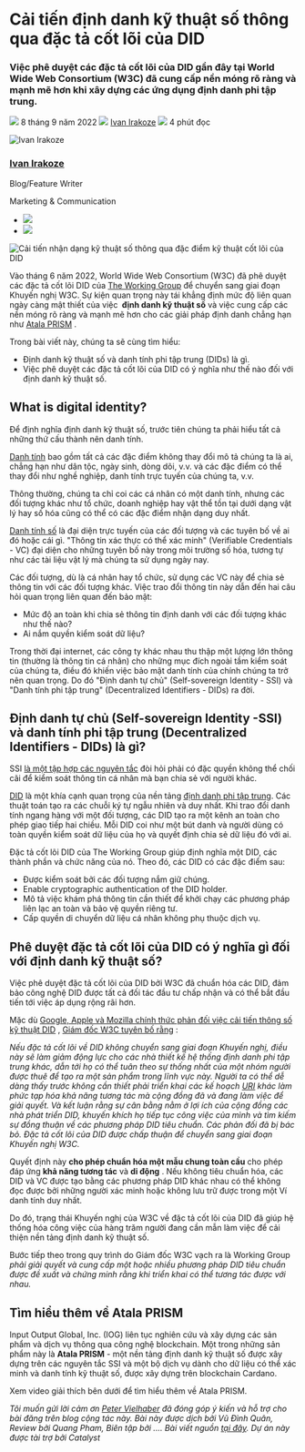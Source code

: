 # Cải tiến định danh kỹ thuật số thông qua đặc tả cốt lõi của DID

### **Việc phê duyệt các đặc tả cốt lõi của DID gần đây tại World Wide Web Consortium (W3C) đã cung cấp nền móng rõ ràng và mạnh mẽ hơn khi xây dựng các ứng dụng định danh phi tập trung.**

![](img/2022-09-08-advancing-digital-identity-through-did-core-specification.002.png) 8 tháng 9 năm 2022 ![](img/2022-09-08-advancing-digital-identity-through-did-core-specification.002.png) [Ivan Irakoze](/en/blog/authors/ivan-irakoze/page-1/) ![](img/2022-09-08-advancing-digital-identity-through-did-core-specification.003.png) 4 phút đọc

![Ivan Irakoze](img/2022-09-08-advancing-digital-identity-through-did-core-specification.004.png)[](/en/blog/authors/ivan-irakoze/page-1/)

### [**Ivan Irakoze**](/en/blog/authors/ivan-irakoze/page-1/)

Blog/Feature Writer

Marketing &amp; Communication

- ![](img/2022-09-08-advancing-digital-identity-through-did-core-specification.005.png)[](mailto:ivan.irakoze@iohk.io "Email")
- ![](img/2022-09-08-advancing-digital-identity-through-did-core-specification.006.png)[](https://twitter.com/The_ADA_Poet "Twitter")

![Cải tiến nhận dạng kỹ thuật số thông qua đặc điểm kỹ thuật cốt lõi của DID](img/2022-09-08-advancing-digital-identity-through-did-core-specification.007.jpeg)

Vào tháng 6 năm 2022, World Wide Web Consortium (W3C) đã phê duyệt các đặc tả cốt lõi DID của [The Working Group](https://www.w3.org/2020/12/did-wg-charter.html) để chuyển sang giai đoạn Khuyến nghị W3C. Sự kiện quan trọng này tái khẳng định mức độ liên quan ngày càng mật thiết của việc **&nbsp;định danh kỹ thuật số** và việc cung cấp các nền móng rõ ràng và mạnh mẽ hơn cho các giải pháp định danh chẳng hạn như [Atala PRISM](https://www.atalaprism.io/#why) .

Trong bài viết này, chúng ta sẽ cùng tìm hiểu:

- Định danh kỹ thuật số và danh tính phi tập trung (DIDs) là gì.
- Việc phê duyệt các đặc tả cốt lõi của DID có ý nghĩa như thế nào đối với định danh kỹ thuật số.

## **What is digital identity?**

Để định nghĩa định danh kỹ thuật số, trước tiên chúng ta phải hiểu tất cả những thứ cấu thành nên danh tính.

[Danh tính](https://atala.mymidnight.blog/ssi-fundamentals-i-identity/) bao gồm tất cả các đặc điểm không thay đổi mô tả chúng ta là ai, chẳng hạn như dân tộc, ngày sinh, dòng dõi, v.v. và các đặc điểm có thể thay đổi như nghề nghiệp, danh tính trực tuyến của chúng ta, v.v.

Thông thường, chúng ta chỉ coi các cá nhân có một danh tính, nhưng các đối tượng khác như tổ chức, doanh nghiệp hay vật thể tồn tại dưới dạng vật lý hay số hóa cũng có thể có các đặc điểm nhận dạng duy nhất.

[Danh tính số](https://www.essentialcardano.io/article/digital-identity) là đại diện trực tuyến của các đối tượng và các tuyên bố về ai đó hoặc cái gì. "Thông tin xác thực có thể xác minh" (Verifiable Credentials - VC) đại diện cho những tuyên bố này trong môi trường số hóa, tương tự như các tài liệu vật lý mà chúng ta sử dụng ngày nay.

Các đối tượng, dù là cá nhân hay tổ chức, sử dụng các VC này để chia sẻ thông tin với các đối tượng khác. Việc trao đổi thông tin này dẫn đến hai câu hỏi quan trọng liên quan đến bảo mật:

- Mức độ an toàn khi chia sẻ thông tin định danh với các đối tượng khác như thế nào?
- Ai nắm quyền kiểm soát dữ liệu?

Trong thời đại internet, các công ty khác nhau thu thập một lượng lớn thông tin (thường là thông tin cá nhân) cho những mục đích ngoài tầm kiểm soát của chúng ta, điều đó khiến việc bảo mật danh tính của chính chúng ta trở nên quan trọng. Do đó  "Định danh tự chủ" (Self-sovereign Identity - SSI) và "Danh tính phi tập trung" (Decentralized Identifiers - DIDs) ra đời.

## **Định danh tự chủ (Self-sovereign Identity -SSI) và danh tính phi tập trung (Decentralized Identifiers - DIDs) là gì?**

SSI [ là một tập hợp các nguyên tắc](https://github.com/WebOfTrustInfo/self-sovereign-identity/blob/master/self-sovereign-identity-principles.md) đòi hỏi phải có đặc quyền không thể chối cãi để kiểm soát thông tin cá nhân mà bạn chia sẻ với người khác.

[DID](https://atala.mymidnight.blog/ssi-fundamentals-iii-dids/) là một khía cạnh quan trọng của nền tảng [ định danh phi tập trung](https://www.essentialcardano.io/glossary/decentralized-identity). Các thuật toán tạo ra các chuỗi ký tự ngẫu nhiên và duy nhất. Khi trao đổi danh tính ngang hàng với một đối tượng, các DID tạo ra một kênh an toàn cho phép giao tiếp hai chiều. Mỗi DID coi như một bút danh và người dùng có toàn quyền kiểm soát dữ liệu của họ và quyết định chia sẻ dữ liệu đó với ai.

Đặc tả cốt lõi DID của The Working Group giúp định nghĩa một DID, các thành phần và chức năng của nó. Theo đó, các DID có các đặc điểm sau:

- Được kiểm soát bởi các đối tượng nắm giữ chúng.
- Enable cryptographic authentication of the DID holder.
- Mô tả việc khám phá thông tin cần thiết để khởi chạy các phương pháp liên lạc an toàn và bảo vệ quyền riêng tư.
- Cấp quyền di chuyển dữ liệu cá nhân không phụ thuộc dịch vụ.

## **Phê duyệt đặc tả cốt lõi của DID có ý nghĩa gì đối với định danh kỹ thuật số?**

Việc phê duyệt đặc tả cốt lõi của DID bởi W3C đã chuẩn hóa các DID, đảm bảo công nghệ DID được tất cả đối tác đầu tư chấp nhận và có thể bắt đầu tiến tới việc áp dụng rộng rãi hơn.

Mặc dù [Google, Apple và Mozilla chính thức phản đối việc cải tiến thông số kỹ thuật DID](https://www.w3.org/2019/did-wg/faqs/2021-formal-objections/) , [Giám đốc W3C tuyên bố rằng](https://www.w3.org/2022/06/DIDRecommendationDecision.html) :

*Nếu đặc tả cốt lõi về DID không chuyển sang giai đoạn Khuyến nghị, điều này sẽ làm giảm động lực cho các nhà thiết kế hệ thống định danh phi tập trung khác, dẫn tới họ có thể tuân theo sự thống nhất của một nhóm người được thuê để tạo ra một sản phẩm trong lĩnh vực này. Người ta có thể dễ dàng thấy trước không cần thiết phải triển khai các kế hoạch [URI](https://www.techtarget.com/whatis/definition/URI-Uniform-Resource-Identifier) khác làm phức tạp hóa khả năng tương tác mà cộng đồng đã và đang làm việc để giải quyết. Và kết luận rằng sự cân bằng nằm ở lợi ích của cộng đồng các nhà phát triển DID, khuyến khích họ tiếp tục công việc của mình và tìm kiếm sự đồng thuận về các phương pháp DID tiêu chuẩn. Các phản đối đã bị bác bỏ. Đặc tả cốt lõi của DID được chấp thuận để chuyển sang giai đoạn Khuyến nghị W3C.*

Quyết định này **cho phép chuẩn hóa một mẫu chung toàn cầu** cho phép đáp ứng **khả năng tương tác** và **di động** . Nếu không tiêu chuẩn hóa, các DID và VC được tạo bằng các phương pháp DID khác nhau có thể không đọc được bởi những người xác minh hoặc không lưu trữ được trong một Ví danh tính duy nhất.

Do đó, trạng thái Khuyến nghị của W3C về đặc tả cốt lõi của DID đã giúp hệ thống hóa công việc của hàng trăm người đang cần mẫn làm việc để cải thiện nền tảng định danh kỹ thuật số.

Bước tiếp theo trong quy trình do Giám đốc W3C vạch ra là Working Group *phải giải quyết và cung cấp một hoặc nhiều phương pháp DID tiêu chuẩn được đề xuất và chứng minh rằng khi triển khai có thể tương tác được với nhau.*

## **Tìm hiểu thêm về Atala PRISM**

Input Output Global, Inc. (IOG) liên tục nghiên cứu và xây dựng các sản phẩm và dịch vụ thông qua công nghệ blockchain. Một trong những sản phẩm này là **Atala PRISM** - một nền tảng định danh kỹ thuật số được xây dựng trên các nguyên tắc SSI và một bộ dịch vụ dành cho dữ liệu có thể xác minh và danh tính kỹ thuật số, được xây dựng trên blockchain Cardano.

Xem video giải thích bên dưới để tìm hiểu thêm về Atala PRISM.

*Tôi muốn gửi lời cảm ơn [Peter Vielhaber](https://iohk.io/en/team/pete-vielhaber) đã đóng góp ý kiến và hỗ trợ cho bài đăng trên blog cộng tác này. Bài này được dịch bởi Vũ Đình Quân, Review bởi Quang Pham, Biên tập bởi .... Bài viết nguồn [tại đây](https://iohk.io/en/blog/posts/2022/09/08/advancing-digital-identity-through-did-core-specification). *Dự án này được tài trợ bởi Catalyst**
